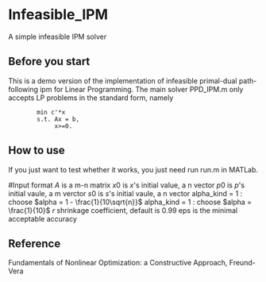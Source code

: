 # Infeasible_IPM
A simple infeasible IPM solver

Before you start
---------------------------------------------------------------------------

This is a demo version of the implementation
of infeasible primal-dual path-following ipm for Linear Programming.
The main solver PPD_IPM.m only accepts LP problems 
in the standard form, namely

```
        min c'*x 
        s.t. Ax = b, 
             x>=0.        
```

How to use
---------------------------------------------------------------------------

If you just want to test whether it works, you just need run run.m in MATLab.

#Input format
$A$ is a m-n matrix
$x0$ is $x$'s initial value, a n vector 
$p0$ is $p$'s initial vaule, a m verctor
$s0$ is $s$'s initial vaule, a n vector
alpha_kind = 1 : choose $alpha = 1 - \frac{1}{10\sqrt{n}}$
alpha_kind = 1 : choose $alpha = \frac{1}{10}$
$r$ shrinkage coefficient, default is 0.99
eps is the minimal acceptable accuracy

Reference
---------------------------------------------------------------------------
Fundamentals of Nonlinear Optimization: a Constructive Approach, Freund-Vera 
